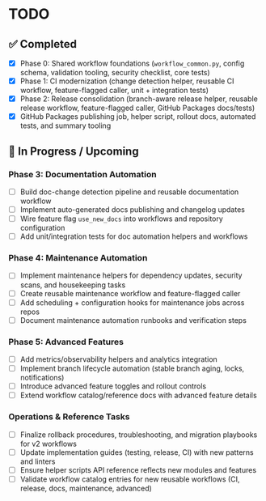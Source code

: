 # TODO

## ✅ Completed

- [x] Phase 0: Shared workflow foundations (`workflow_common.py`, config schema, validation tooling,
      security checklist, core tests)
- [x] Phase 1: CI modernization (change detection helper, reusable CI workflow, feature-flagged
      caller, unit + integration tests)
- [x] Phase 2: Release consolidation (branch-aware release helper, reusable release workflow,
      feature-flagged caller, GitHub Packages docs/tests)
- [x] GitHub Packages publishing job, helper script, rollout docs, automated tests, and summary tooling

## 🚧 In Progress / Upcoming

### Phase 3: Documentation Automation

- [ ] Build doc-change detection pipeline and reusable documentation workflow
- [ ] Implement auto-generated docs publishing and changelog updates
- [ ] Wire feature flag `use_new_docs` into workflows and repository configuration
- [ ] Add unit/integration tests for doc automation helpers and workflows

### Phase 4: Maintenance Automation

- [ ] Implement maintenance helpers for dependency updates, security scans, and housekeeping tasks
- [ ] Create reusable maintenance workflow and feature-flagged caller
- [ ] Add scheduling + configuration hooks for maintenance jobs across repos
- [ ] Document maintenance automation runbooks and verification steps

### Phase 5: Advanced Features

- [ ] Add metrics/observability helpers and analytics integration
- [ ] Implement branch lifecycle automation (stable branch aging, locks, notifications)
- [ ] Introduce advanced feature toggles and rollout controls
- [ ] Extend workflow catalog/reference docs with advanced feature details

### Operations & Reference Tasks

- [ ] Finalize rollback procedures, troubleshooting, and migration playbooks for v2 workflows
- [ ] Update implementation guides (testing, release, CI) with new patterns and linters
- [ ] Ensure helper scripts API reference reflects new modules and features
- [ ] Validate workflow catalog entries for new reusable workflows (CI, release, docs, maintenance,
      advanced)
